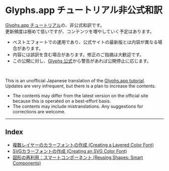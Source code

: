 # Glyphs.app チュートリアル非公式和訳

[Glyphs.app チュートリアル](https://glyphsapp.com/learn)の、非公式和訳です。  
更新頻度は極めて低いですが、コンテンツを増やしていく予定はあります。

* ベストエフォートでの運用であり、公式サイトの最新版とは内容が異なる場合があります。
* 内容には誤訳を含む場合があります。修正のご指摘は大歓迎です。
* この公開に対し、[Glyphs 公式](https://glyphsapp.com)から警告があれば公開停止に応じます。

<br />

This is an unofficial Japanese translation of the [Glyphs.app tutorial](https://glyphsapp.com/learn).  
Updates are very infrequent, but there is a plan to increase the contents.

* The contents may differ from the latest version on the official site because this is operated on a best-effort basis.
* The contents may include mistranslations. Any suggestions for corrections are welcome.

******

## Index

* [複数レイヤーのカラーフォントの作成 (Creating a Layered Color Font)](https://github.com/Gutenberg-Labo/Glyphs-Tutorials-JP-unofficial/blob/main/MDs/creating-a-layered-color-font.md)
* [SVGカラーフォントの作成 (Creating an SVG Color Font)](https://github.com/Gutenberg-Labo/Glyphs-Tutorials-JP-unofficial/blob/main/MDs/creating-an-svg-color-font.md)
* [図形の再利用：スマートコンポーネント (Reusing Shapes: Smart Components)](https://github.com/Gutenberg-Labo/Glyphs-Tutorials-JP-unofficial/blob/main/MDs/smart-components.md)
